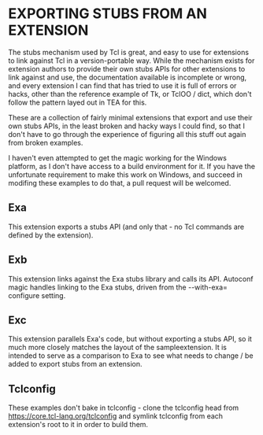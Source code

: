 EXPORTING STUBS FROM AN EXTENSION
=================================

The stubs mechanism used by Tcl is great, and easy to use for extensions to
link against Tcl in a version-portable way.  While the mechanism exists for
extension authors to provide their own stubs APIs for other extensions to link
against and use, the documentation available is incomplete or wrong, and every
extension I can find that has tried to use it is full of errors or hacks, other
than the reference example of Tk, or TclOO / dict, which don't follow the 
pattern layed out in TEA for this.

These are a collection of fairly minimal extensions that export and use their
own stubs APIs, in the least broken and hacky ways I could find, so that I
don't have to go through the experience of figuring all this stuff out again
from broken examples.

I haven't even attempted to get the magic working for the Windows platform,
as I don't have access to a build environment for it.  If you have the
unfortunate requirement to make this work on Windows, and succeed in modifing
these examples to do that, a pull request will be welcomed.

Exa
---
This extension exports a stubs API (and only that - no Tcl commands are
defined by the extension).

Exb
---
This extension links against the Exa stubs library and calls its API.
Autoconf magic handles linking to the Exa stubs, driven from the --with-exa=
configure setting.

Exc
---
This extension parallels Exa's code, but without exporting a stubs API,
so it much more closely matches the layout of the sampleextension.  It is
intended to serve as a comparison to Exa to see what needs to change / be
added to export stubs from an extension.

Tclconfig
---------
These examples don't bake in tclconfig - clone the tclconfig head from
https://core.tcl-lang.org/tclconfig and symlink tclconfig from each
extension's root to it in order to build them.
